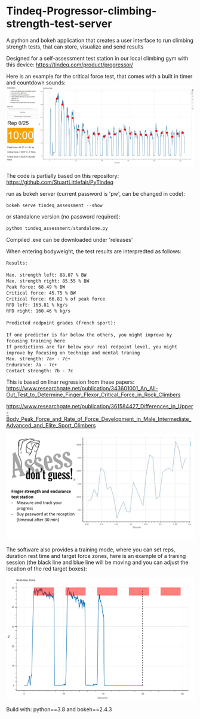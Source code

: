 # Tindeq-Progressor-climbing-strength-test-server
A python and bokeh application that creates a user interface to run climbing strength tests, that can store, visualize and send results 

Designed for a self-assessment test station in our local climbing gym with this device: https://tindeq.com/product/progressor/

Here is an example for the critical force test, that comes with a built in timer and countdown sounds:
![](cf1.JPG)

The code is partially based on this repository: https://github.com/StuartLittlefair/PyTindeq

run as bokeh server (current password is 'pw', can be changed in code):

```python
bokeh serve tindeq_assessment --show
```

or standalone version (no password required):
```python
python tindeq_assessment/standalone.py
```
Compiled .exe can be downloaded under 'releases'

When entering bodyweight, the test results are interpredted as follows:
```
Results:

Max. strength left: 88.07 % BW
Max. strength right: 85.55 % BW
Peak force: 68.49 % BW
Critical force: 45.75 % BW
Critical force: 66.81 % of peak force
RFD left: 163.81 % kg/s
RFD right: 160.46 % kg/s

Predicted redpoint grades (french sport):

If one predictor is far below the others, you might improve by focusing training here
If predictions are far below your real redpoint level, you might improve by focusing on techniqe and mental traning
Max. strength: 7a+ - 7c+
Endurance: 7a - 7c+
Contact strength: 7b - 7c
```
This is based on linar regression from these papers:
https://www.researchgate.net/publication/343601001_An_All-Out_Test_to_Determine_Finger_Flexor_Critical_Force_in_Rock_Climbers

https://www.researchgate.net/publication/361584427_Differences_in_Upper-Body_Peak_Force_and_Rate_of_Force_Development_in_Male_Intermediate_Advanced_and_Elite_Sport_Climbers

![/tindeq_assessment/static/Presentation1.gif](/tindeq_assessment/static/Presentation1.gif)

The software also provides a training mode, where you can set reps, duration rest time and target force zones, here is an example of a traning session (the black line and blue line will be moving and you can adjust the location of the red target boxes):

![](training.png)

Build with:  python==3.8 and bokeh==2.4.3
